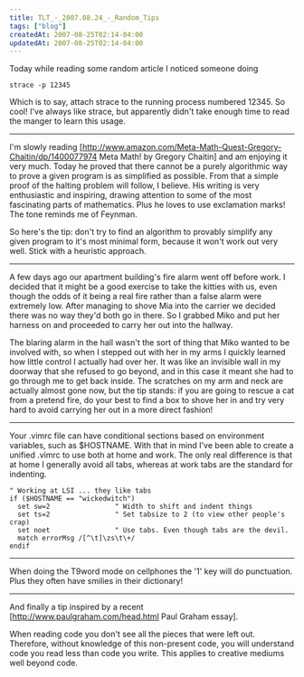 ```yaml
---
title: TLT_-_2007.08.24_-_Random_Tips
tags: ["blog"]
createdAt: 2007-08-25T02:14-04:00
updatedAt: 2007-08-25T02:14-04:00
---
```


Today while reading some random article I noticed someone doing

```
strace -p 12345
```

Which is to say, attach strace to the running process numbered 12345. So cool! I've always like strace, but apparently didn't take enough time to read the manger to learn this usage.

----

I'm slowly reading [http://www.amazon.com/Meta-Math-Quest-Gregory-Chaitin/dp/1400077974 Meta Math! by Gregory Chaitin] and am enjoying it very much. Today he proved that there cannot be a purely algorithmic way to prove a given program is as simplified as possible. From that a simple proof of the halting problem will follow, I believe. His writing is very enthusiastic and inspiring, drawing attention to some of the most fascinating parts of mathematics. Plus he loves to use exclamation marks! The tone reminds me of Feynman.

So here's the tip: don't try to find an algorithm to provably simplify any given program to it's most minimal form, because it won't work out very well. Stick with a heuristic approach.

----

A few days ago our apartment building's fire alarm went off before work. I decided that it might be a good exercise to take the kitties with us, even though the odds of it being a real fire rather than a false alarm were extremely low. After managing to shove Mia into the carrier we decided there was no way they'd both go in there. So I grabbed Miko and put her harness on and proceeded to carry her out into the hallway.

The blaring alarm in the hall wasn't the sort of thing that Miko wanted to be involved with, so when I stepped out with her in my arms I quickly learned how little control I actually had over her. It was like an invisible wall in my doorway that she refused to go beyond, and in this case it meant she had to go through me to get back inside. The scratches on my arm and neck are actually almost gone now, but the tip stands: if you are going to rescue a cat from a pretend fire, do your best to find a box to shove her in and try very hard to avoid carrying her out in a more direct fashion!

----

Your .vimrc file can have conditional sections based on environment variables, such as $HOSTNAME. With that in mind I've been able to create a unified .vimrc to use both at home and work. The only real difference is that at home I generally avoid all tabs, whereas at work tabs are the standard for indenting.

```
" Working at LSI ... they like tabs
if ($HOSTNAME == "wickedwitch")
  set sw=2                " Width to shift and indent things
  set ts=2                " Set tabsize to 2 (to view other people's crap) 
  set noet                " Use tabs. Even though tabs are the devil.
  match errorMsg /[^\t]\zs\t\+/
endif
```

----

When doing the T9word mode on cellphones the '1' key will do punctuation. Plus they often have smilies in their dictionary!

----

And finally a tip inspired by a recent [http://www.paulgraham.com/head.html Paul Graham essay].

When reading code you don't see all the pieces that were left out. Therefore, without knowledge of this non-present code, you will understand code you read less than code you write. This applies to creative mediums well beyond code.


